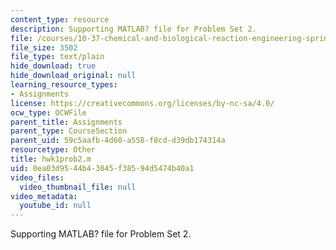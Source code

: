 ```yaml
---
content_type: resource
description: Supporting MATLAB? file for Problem Set 2.
file: /courses/10-37-chemical-and-biological-reaction-engineering-spring-2007/0ea03d9544b43045f38594d5474b40a1_hwk1prob2.m
file_size: 3502
file_type: text/plain
hide_download: true
hide_download_original: null
learning_resource_types:
- Assignments
license: https://creativecommons.org/licenses/by-nc-sa/4.0/
ocw_type: OCWFile
parent_title: Assignments
parent_type: CourseSection
parent_uid: 59c5aafb-4d60-a558-f8cd-d39db174314a
resourcetype: Other
title: hwk1prob2.m
uid: 0ea03d95-44b4-3045-f385-94d5474b40a1
video_files:
  video_thumbnail_file: null
video_metadata:
  youtube_id: null
---
```

Supporting MATLAB? file for Problem Set 2.